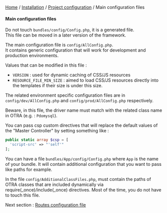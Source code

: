 [Home](../../../README.md) / [Installation](../../configuration.md) / [Project configuration](../projectConfiguration.md) / Main configuration files

#### Main configuration files

Do not touch `bundles/config/Config.php`, it is a generated file.<br>
This file can be moved in a later version of the framework.<br>

The main configuration file is `config/AllConfig.php`.<br>
It contains generic configuration that will work for development and production environments.<br>

Values that can be modified in this file :
- `VERSION` : used for dynamic caching of CSS/JS resources
- `RESOURCE_FILE_MIN_SIZE` : aimed to load CSS/JS resources directly into the templates if their size is under this size.

The related environment specific configuration files are in `config/dev/AllConfig.php` and `config/prod/AllConfig.php`
respectively.

Beware, in this file, the driver name must match with the related class name in OTRA (e.g. : `Pdomysql`). 

You can pass csp custom directives that will replace the default values of the "Master Controller" by setting something
like :
```php
public static array $csp = [
  'script-src' => "'self'"
];
```

You can have a file `bundles/App/config/Config.php` where `App` is the name of your bundle.
It will contain additional configuration that you want to pass like paths for example.

In the file `config/AdditionalClassFiles.php`, must contain the paths of OTRA classes that are included dynamically via
require(_once)/include(_once) directives. Most of the time, you do not have to touch this file.

Next section : [Routes configuration file](routesConfiguration.md)

